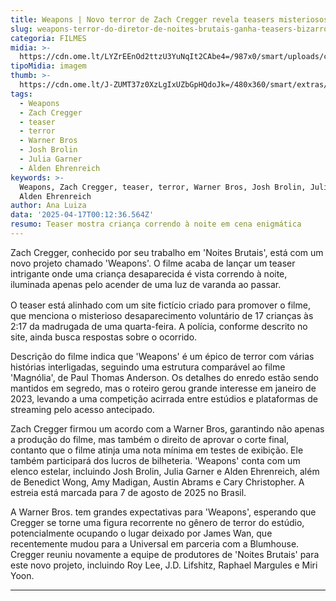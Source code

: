 ```yaml
---
title: Weapons | Novo terror de Zach Cregger revela teasers misteriosos
slug: weapons-terror-do-diretor-de-noites-brutais-ganha-teasers-bizarros
categoria: FILMES
midia: >-
  https://cdn.ome.lt/LYZrEEnOd2ttzU3YuNqIt2CAbe4=/987x0/smart/uploads/conteudo/fotos/Screenshot_2025-04-16_at_16.51.56.png
tipoMidia: imagem
thumb: >-
  https://cdn.ome.lt/J-ZUMT37z0XzLgIxUZbGpHQdoJk=/480x360/smart/extras/conteudos/Screenshot_2025-04-16_at_16.51.56.png
tags:
  - Weapons
  - Zach Cregger
  - teaser
  - terror
  - Warner Bros
  - Josh Brolin
  - Julia Garner
  - Alden Ehrenreich
keywords: >-
  Weapons, Zach Cregger, teaser, terror, Warner Bros, Josh Brolin, Julia Garner,
  Alden Ehrenreich
author: Ana Luiza
data: '2025-04-17T00:12:36.564Z'
resumo: Teaser mostra criança correndo à noite em cena enigmática
---
```


Zach Cregger, conhecido por seu trabalho em 'Noites Brutais', está com um novo projeto chamado 'Weapons'. O filme acaba de lançar um teaser intrigante onde uma criança desaparecida é vista correndo à noite, iluminada apenas pelo acender de uma luz de varanda ao passar.

<blockquote class="instagram-media" data-instgrm-permalink="https://www.instagram.com/reel/DIeLGHhSnDn/embed/?utm_source=ig_embed" data-instgrm-version="14" style="width:100%; max-width:540px; margin:1rem auto;"></blockquote>

O teaser está alinhado com um site fictício criado para promover o filme, que menciona o misterioso desaparecimento voluntário de 17 crianças às 2:17 da madrugada de uma quarta-feira. A polícia, conforme descrito no site, ainda busca respostas sobre o ocorrido.

Descrição do filme indica que 'Weapons' é um épico de terror com várias histórias interligadas, seguindo uma estrutura comparável ao filme 'Magnólia', de Paul Thomas Anderson. Os detalhes do enredo estão sendo mantidos em segredo, mas o roteiro gerou grande interesse em janeiro de 2023, levando a uma competição acirrada entre estúdios e plataformas de streaming pelo acesso antecipado.

Zach Cregger firmou um acordo com a Warner Bros, garantindo não apenas a produção do filme, mas também o direito de aprovar o corte final, contanto que o filme atinja uma nota mínima em testes de exibição. Ele também participará dos lucros de bilheteria. 'Weapons' conta com um elenco estelar, incluindo Josh Brolin, Julia Garner e Alden Ehrenreich, além de Benedict Wong, Amy Madigan, Austin Abrams e Cary Christopher. A estreia está marcada para 7 de agosto de 2025 no Brasil.

A Warner Bros. tem grandes expectativas para 'Weapons', esperando que Cregger se torne uma figura recorrente no gênero de terror do estúdio, potencialmente ocupando o lugar deixado por James Wan, que recentemente mudou para a Universal em parceria com a Blumhouse. Cregger reuniu novamente a equipe de produtores de 'Noites Brutais' para este novo projeto, incluindo Roy Lee, J.D. Lifshitz, Raphael Margules e Miri Yoon.

---
